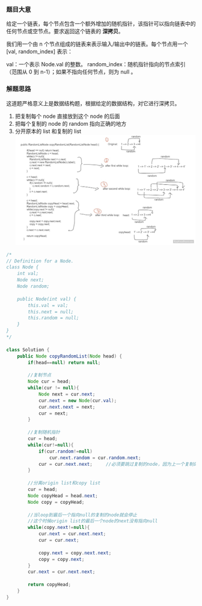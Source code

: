 ### 题目大意

给定一个链表，每个节点包含一个额外增加的随机指针，该指针可以指向链表中的任何节点或空节点。要求返回这个链表的 **深拷贝**。

我们用一个由 n 个节点组成的链表来表示输入/输出中的链表。每个节点用一个 [val, random_index] 表示：

val：一个表示 Node.val 的整数。
random_index：随机指针指向的节点索引（范围从 0 到 n-1）；如果不指向任何节点，则为 null 。

### 解题思路

这道题严格意义上是数据结构题，根据给定的数据结构，对它进行深拷贝。

1. 把复制每个 node 直接放到这个 node 的后面
2. 把每个复制的 node 的 random 指向正确的地方
3. 分开原本的 list 和复制的 list
   ![alt text](../images/138.jpg)

```java
/*
// Definition for a Node.
class Node {
    int val;
    Node next;
    Node random;

    public Node(int val) {
        this.val = val;
        this.next = null;
        this.random = null;
    }
}
*/

class Solution {
    public Node copyRandomList(Node head) {
        if(head==null) return null;

        //复制节点
        Node cur = head;
        while(cur != null){
            Node next = cur.next;
            cur.next = new Node(cur.val);
            cur.next.next = next;
            cur = next;
        }

        //复制随机指针
        cur = head;
        while(cur!=null){
            if(cur.random!=null)
                cur.next.random = cur.random.next;
            cur = cur.next.next;     //必须要跳过复制的node，因为上一个复制的node的random此时已经不为null
        }

        //分离origin list和copy list
        cur = head;
        Node copyHead = head.next;
        Node copy = copyHead;

        //当loop到最后一个指向null的复制的node就会停止
        //这个时候origin list的最后一个node的next没有指向null
        while(copy.next!=null){
            cur.next = cur.next.next;
            cur = cur.next;

            copy.next = copy.next.next;
            copy = copy.next;
        }
        cur.next = cur.next.next;

        return copyHead;
    }
}
```
